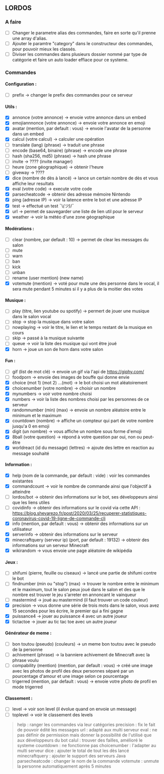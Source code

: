 ## LORDOS

### A faire
- [ ] Changer le parametre alias des commandes, faire en sorte qu'il prenne une array d'alias.
- [ ] Ajouter le paramtre "category" dans le constructeur des commandes, pour pouvoir mieux les classés.
- [ ] Diviser les commandes dans plusieurs dossier nommé par type de catégorie et faire un auto loader effiace pour ce systeme.

### Commandes
#### Configuration :
- [ ] prefix -> changer le prefix des commandes pour ce serveur

#### Utils :
- [x] annonce (votre annonce) -> envoie votre annonce dans un embed 
- [x] emojiannnonce (votre annonce) -> envoie votre annonce en emoji
- [x] avatar (mention, par default : vous) -> envoie l'avatar de la personne dans un embed
- [x] calcul (votre calcul) -> calculer une opération
- [ ] translate (lang) (phrase) -> traduit une phrase
- [ ] encode (base64, binaire) (phrase) -> encode une phrase
- [ ] hash (sha256, md5) (phrase) -> hash une phrase
- [ ] invite -> ???? (invite manager)
- [ ] heure (zone géographique) -> obtenir l'heure
- [ ] giveway -> ????
- [x] dice (nombre de dès à lancé) -> lance un certain nombre de dès et vous affiche leur resultats
- [x] eval (votre code) -> execute votre code
- [x] parsecheatcode -> obtenir des adresse mémoire Nintendo
- [x] ping (adresse IP) -> voir la latence entre le bot et une adresse IP
- [x] test -> effectué un test ¯\\_(ツ)_/¯
- [x] url -> permet de sauvegarder une liste de lien util pour le serveur
- [x] weather -> voir la météo d'une zone géographique

#### Modérations :
- [ ] clear (nombre, par default : 10) -> permet de clear les messages du salon
- [ ] mute
- [ ] warn
- [ ] ban
- [ ] kick 
- [ ] unban
- [ ] rename (user mention) (new name)
- [x] votemute (mention) -> voté pour mute une des personne dans le vocal, il sera mute pendant 5 minutes si il y a plus de la moitier des votes

#### Musique :
- [ ] play (titre, lien youtube ou spotify) -> permert de jouer une musique dans le salon vocal
- [ ] stop -> stop la musique dans votre salon
- [ ] nowplaying -> voir le titre, le lien et le temps restant de la musique en cours
- [ ] skip -> passé à la musique suivante
- [ ] queue -> voir la liste des musique qui vont être joué
- [x] horn -> joue un son de horn dans votre salon

#### Fun :
- [ ] gif (list de mot clé) -> envoie un gif via l'api de https://giphy.com/
- [ ] foodporn -> envoie des images de bouffe qui donne envie
- [x] choice (mot 1) (mot 2) ...(mot) -> le bot choisi un mot aléatoirement
- [x] choicenumber (votre nombre) -> choisir un nombre
- [x] mynumbers -> voir votre nombre choisi
- [x] numbers -> voir la liste des nombres choisi par les personnes de ce serveur
- [x] randomnumber (min) (max) -> envoie un nombre aléatoire entre le minimum et le maximum 
- [x] countdown (nombre) -> affiche un compteur qui part de votre nombre jusqu'a 0 en emoji
- [x] digit (un nombre) -> vous affiche un nombre sous forme d'emoji
- [x] 8ball (votre question) -> répond à votre question par oui, non ou peut-être
- [x] worldreact (id du message) (lettres) -> ajoute des lettre en reaction au message souhaité

#### Information :
- [x] help (nom de la commande, par default : vide) : voir les commandes existantes
- [x] commandcount -> voir le nombre de commande ainsi que l'objectif à atteindre
- [ ] lordos/bot -> obtenir des informations sur le bot, ses développeurs ainsi que les liens utiles
- [ ] covidinfo -> obtenir des informations sur le covid via cette API : https://blog.shevarezo.fr/post/2020/03/25/recuperer-statistiques-coronavirus-covid-19-ligne-de-commande-cli
- [x] info (mention, par default : vous) -> obtenir des informations sur un utilisateur
- [x] serverinfo -> obtenir des informations sur le serveur
- [x] minecraftquery (serveur ip) (port, par default : 19132) -> obtenir des informations sur un serveur Minecraft
- [x] wikirandom -> vous envoie une page aléatoire de wikipédia

#### Jeux :
- [ ] shifumi (pierre, feuille ou ciseaux) -> lancé une partie de shifumi contre le bot
- [ ] findnumber (min ou "stop") (max) -> trouver le nombre entre le minimum et le maximum, tout le salon peux joué dans le salon et des que le nombre est trouver le jeu s'arreter en annoncant le vainqueur
- [ ] mastermind -> joué au mastermind (il faut trouver un code couleur)
- [x] precision -> vous donne une série de trois mots dans le salon, vous avez 15 secondes pour les écrire, le premier qui a fini gagne
- [x] puissance4 -> jouer au puissance 4 avec un autre joueur
- [x] tictactoe -> jouer au tic tac toe avec un autre joueur

#### Générateur de meme :
- [ ] bon toutou (pseudo) (couleurs) -> un meme bon toutou avec le pseudo de la personne
- [ ] achivement (phrase) -> la banniere achivement de Minecraft avec la phrase voulu
- [ ] compability (mention) (mention, par default : vous) -> créé une image avec les photos de profil des deux personnes séparé par un pourcentage d'amour et une image selon ce pourcentage
- [ ] trigerred (mention, par default : vous) -> envoie votre photo de profil en mode trigerred

#### Classement :
- [ ] level -> voir son level (il évolue quand on envoie un message)
- [ ] toplevel -> voir le classement des levels

> help : ranger les commandes via leur catégories
> precision : fix le fait de pouvoir édité les messages
> url : adapté aux multi serveur
> eval : ne pas définir de permission mais donner la possibilité de l'utilisé que aux développeurs du bot
> calul : trouver des failles, amélioré le systeme
> countdown : ne fonctionne pas
> choicenumber : l'adapter au multi serveur
> dice : ajouter le total de tout les dès lancé
> minecraftquery : ajouter le support des serveurs Java
> parsecheatcode : changer le nom de la commande
> votemute : unmute la personne automatiquement après 5 minutes